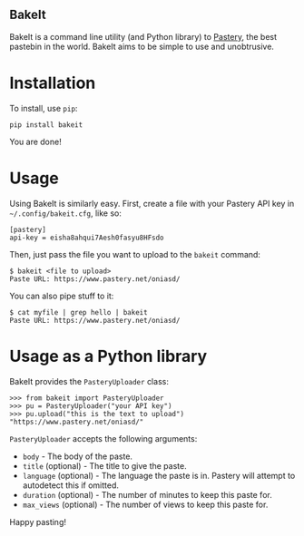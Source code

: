 BakeIt
------

BakeIt is a command line utility (and Python library) to
[Pastery](https://www.pastery.net), the best pastebin in the world. BakeIt aims
to be simple to use and unobtrusive.


Installation
============

To install, use `pip`:

~~~
pip install bakeit
~~~

You are done!


Usage
=====

Using BakeIt is similarly easy. First, create a file with your Pastery API key
in `~/.config/bakeit.cfg`, like so:

~~~
[pastery]
api-key = eisha8ahqui7Aesh0fasyu8HFsdo
~~~

Then, just pass the file you want to upload to the `bakeit` command:

~~~
$ bakeit <file to upload>
Paste URL: https://www.pastery.net/oniasd/
~~~

You can also pipe stuff to it:

~~~
$ cat myfile | grep hello | bakeit
Paste URL: https://www.pastery.net/oniasd/
~~~


Usage as a Python library
=========================

BakeIt provides the `PasteryUploader` class:

~~~.python
>>> from bakeit import PasteryUploader
>>> pu = PasteryUploader("your API key")
>>> pu.upload("this is the text to upload")
"https://www.pastery.net/oniasd/"
~~~

`PasteryUploader` accepts the following arguments:

* `body` - The body of the paste.
* `title` (optional) - The title to give the paste.
* `language` (optional) - The language the paste is in. Pastery will attempt to
  autodetect this if omitted.
* `duration` (optional) - The number of minutes to keep this paste for.
* `max_views` (optional) - The number of views to keep this paste for.

Happy pasting!
